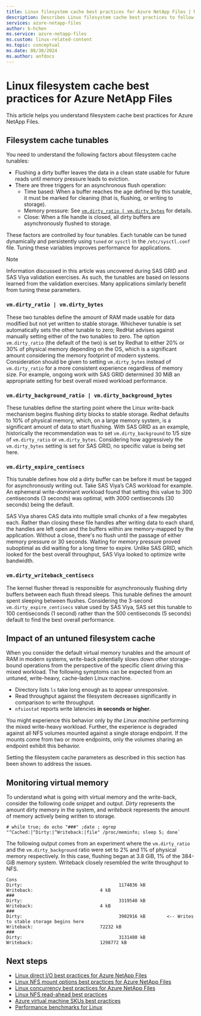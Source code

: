 ```yaml
---
title: Linux filesystem cache best practices for Azure NetApp Files | Microsoft Docs
description: Describes Linux filesystem cache best practices to follow for Azure NetApp Files.
services: azure-netapp-files
author: b-hchen
ms.service: azure-netapp-files
ms.custom: linux-related-content
ms.topic: conceptual
ms.date: 08/30/2024
ms.author: anfdocs
---
```

# Linux filesystem cache best practices for Azure NetApp Files

This article helps you understand filesystem cache best practices for Azure NetApp Files. 

## Filesystem cache tunables

You need to understand the following factors about filesystem cache tunables:  

* Flushing a dirty buffer leaves the data in a clean state usable for future reads until memory pressure leads to eviction. 
* There are three triggers for an asynchronous flush operation:
    * Time based: When a buffer reaches the age defined by this tunable, it must be marked for cleaning (that is, flushing, or writing to storage).
    * Memory pressure: See [`vm.dirty_ratio | vm.dirty_bytes`](#vmdirty_ratio--vmdirty_bytes) for details.
    * Close: When a file handle is closed, all dirty buffers are asynchronously flushed to storage.

These factors are controlled by four tunables. Each tunable can be tuned dynamically and persistently using `tuned` or `sysctl` in the `/etc/sysctl.conf` file. Tuning these variables improves performance for applications. 

> [!NOTE]
> Information discussed in this article was uncovered during SAS GRID and SAS Viya validation exercises. As such, the tunables are based on lessons learned from the validation exercises. Many applications similarly benefit from tuning these parameters.

### `vm.dirty_ratio | vm.dirty_bytes` 

These two tunables define the amount of RAM made usable for data modified but not yet written to stable storage. Whichever tunable is set automatically sets the other tunable to zero; RedHat advises against manually setting either of the two tunables to zero. The option `vm.dirty_ratio` (the default of the two) is set by Redhat to either 20% or 30% of physical memory depending on the OS, which is a significant amount considering the memory footprint of modern systems. Consideration should be given to setting `vm.dirty_bytes` instead of `vm.dirty_ratio` for a more consistent experience regardless of memory size. For example, ongoing work with SAS GRID determined 30 MiB an appropriate setting for best overall mixed workload performance. 

### `vm.dirty_background_ratio | vm.dirty_background_bytes` 

These tunables define the starting point where the Linux write-back mechanism begins flushing dirty blocks to stable storage. Redhat defaults to 10% of physical memory, which, on a large memory system, is a significant amount of data to start flushing. With SAS GRID as an example, historically the recommendation was to set `vm.dirty_background` to 1/5 size of `vm.dirty_ratio` or `vm.dirty_bytes`. Considering how aggressively the `vm.dirty_bytes` setting is set for SAS GRID, no specific value is being set here. 

### `vm.dirty_expire_centisecs` 

This tunable defines how old a dirty buffer can be before it must be tagged for asynchronously writing out. Take SAS Viya’s CAS workload for example. An ephemeral write-dominant workload found that setting this value to 300 centiseconds (3 seconds) was optimal, with 3000 centiseconds (30 seconds) being the default. 

SAS Viya shares CAS data into multiple small chunks of a few megabytes each. Rather than closing these file handles after writing data to each shard, the handles are left open and the buffers within are memory-mapped by the application. Without a close, there's no flush until the passage of either memory pressure or 30 seconds. Waiting for memory pressure proved suboptimal as did waiting for a long timer to expire. Unlike SAS GRID, which looked for the best overall throughput, SAS Viya looked to optimize write bandwidth. 

### `vm.dirty_writeback_centisecs` 

The kernel flusher thread is responsible for asynchronously flushing dirty buffers between each flush thread sleeps. This tunable defines the amount spent sleeping between flushes. Considering the 3-second `vm.dirty_expire_centisecs` value used by SAS Viya, SAS set this tunable to 100 centiseconds (1 second) rather than the 500 centiseconds (5 seconds) default to find the best overall performance.

## Impact of an untuned filesystem cache

When you consider the default virtual memory tunables and the amount of RAM in modern systems, write-back potentially slows down other storage-bound operations from the perspective of the specific client driving this mixed workload. The following symptoms can be expected from an untuned, write-heavy, cache-laden Linux machine. 

* Directory lists `ls` take long enough as to appear unresponsive.
* Read throughput against the filesystem decreases significantly in comparison to write throughput.
* `nfsiostat` reports write latencies **in seconds or higher**.

You might experience this behavior only by *the Linux machine* performing the mixed write-heavy workload. Further, the experience is degraded against all NFS volumes mounted against a single storage endpoint. If the mounts come from two or more endpoints, only the volumes sharing an endpoint exhibit this behavior.

Setting the filesystem cache parameters as described in this section has been shown to address the issues.

## Monitoring virtual memory

To understand what is going with virtual memory and the write-back, consider the following code snippet and output. *Dirty* represents the amount dirty memory in the system, and *writeback* represents the amount of memory actively being written to storage. 

```
# while true; do echo "###" ;date ; egrep "^Cached:|^Dirty:|^Writeback:|file" /proc/meminfo; sleep 5; done`
```

The following output comes from an experiment where the `vm.dirty_ratio` and the `vm.dirty_background` ratio were set to 2% and 1% of physical memory respectively. In this case, flushing began at 3.8 GiB, 1% of the 384-GiB memory system. Writeback closely resembled the write throughput to NFS. 

```
Cons
Dirty:                                    1174836 kB
Writeback:                         4 kB
###
Dirty:                                    3319540 kB
Writeback:                         4 kB
###
Dirty:                                    3902916 kB        <-- Writes to stable storage begins here
Writeback:                         72232 kB   
###
Dirty:                                    3131480 kB
Writeback:                         1298772 kB   
``` 

## Next steps  

* [Linux direct I/O best practices for Azure NetApp Files](performance-linux-direct-io.md)
* [Linux NFS mount options best practices for Azure NetApp Files](performance-linux-mount-options.md)
* [Linux concurrency best practices for Azure NetApp Files](performance-linux-concurrency-session-slots.md)
* [Linux NFS read-ahead best practices](performance-linux-nfs-read-ahead.md)
* [Azure virtual machine SKUs best practices](performance-virtual-machine-sku.md) 
* [Performance benchmarks for Linux](performance-benchmarks-linux.md) 
